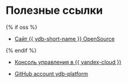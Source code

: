 # Полезные ссылки

{% if oss %}

* [Сайт {{ ydb-short-name }} OpenSource](https://ydb.tech)

{% endif %}

* [Консоль управления в {{ yandex-cloud }}](https://console.cloud.yandex.ru)

* [GitHub account ydb-platform](https://github.com/ydb-platform)
